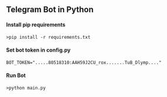 
## Telegram Bot in Python

#### Install pip requirements
```
>pip install -r requirements.txt
```

#### Set bot token in config.py
```
BOT_TOKEN=".....80518310:AAH59J2CU_rox.......TuB_Dlymp...."
```

#### Run Bot
```
>python main.py
```